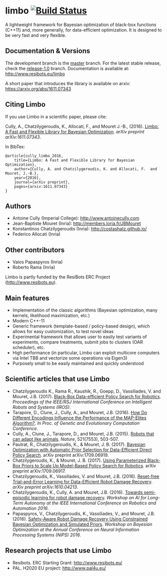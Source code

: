 limbo [![Build Status](https://travis-ci.org/resibots/limbo.svg?branch=master)](https://travis-ci.org/resibots/limbo)
=====

A lightweight framework for Bayesian optimization of black-box functions (C++11) and, more generally, for data-efficient optimization. It is designed to be very fast and very flexible.

Documentation & Versions
------------------------
The development branch is the [master](https://github.com/resibots/limbo/tree/master) branch. For the latest stable release, check the [release-1.0](https://github.com/resibots/limbo/tree/release-1.0) branch.
Documentation is available at: http://www.resibots.eu/limbo

A short paper that introduces the library is available on arxiv: https://arxiv.org/abs/1611.07343 

Citing Limbo
------------
If you use Limbo in a scientific paper, please cite:


Cully, A., Chatzilygeroudis, K., Allocati, F., and Mouret J.-B., (2016). [Limbo: A Fast and Flexible Library for Bayesian Optimization](https://arxiv.org/abs/1611.07343). *arXiv preprint arXiv:1611.07343*.

In BibTex:
  
    @article{cully_limbo_2016,
        title={Limbo: A Fast and Flexible Library for Bayesian Optimization},
        author={Cully, A. and Chatzilygeroudis, K. and Allocati, F.  and Mouret, J.-B.},
        year={2016},
        journal={arXiv preprint},
        pages={arxiv:1611.07343}
    }


Authors
------
- Antoine Cully (Imperial College): http://www.antoinecully.com
- Jean-Baptiste Mouret (Inria): http://members.loria.fr/JBMouret
- Konstantinos Chatzilygeroudis (Inria): http://costashatz.github.io/
- Federico Allocati (Inria)

Other contributors
-------------------
- Vaios Papaspyros (Inria)
- Roberto Rama (Inria)

Limbo is partly funded by the ResiBots ERC Project (http://www.resibots.eu).


Main features
-------------
- Implementation of the classic algorithms (Bayesian optimization, many kernels, likelihood maximization, etc.)
- Modern C++-11
- Generic framework (template-based / policy-based design), which allows for easy customization, to test novel ideas
- Experimental framework that allows user to easily test variants of experiments, compare treatments, submit jobs to clusters (OAR scheduler), etc.
- High performance (in particular, Limbo can exploit multicore computers via Intel TBB and vectorize some operations via Eigen3)
- Purposely small to be easily maintained and quickly understood

Scientific articles that use Limbo
--------------------------------
- Chatzilygeroudis K., Rama R., Kaushik, R., Goepp, D., Vassiliades, V. and Mouret, J.B. (2017). [Black-Box Data-efficient Policy Search for Robotics](https://arxiv.org/abs/1703.07261). *Proceedings of the IEEE/RSJ International Conference on Intelligent Robots and Systems (IROS)*.
- Tarapore, D., Clune, J., Cully, A., and Mouret, J.B. (2016). [How Do Different Encodings Influence the Performance of the MAP-Elites Algorithm?](https://hal.inria.fr/hal-01302658/document). *In Proc. of Genetic and Evolutionary Computation Conference*.
- Cully, A., Clune, J., Tarapore, D., and Mouret, J.B. (2015). [Robots that can adapt like animals](http://www.nature.com/nature/journal/v521/n7553/full/nature14422.html). *Nature*, 521(7553), 503-507.
- Pautrat, R., Chatzilygeroudis, K., & Mouret, J. B. (2017). [Bayesian Optimization with Automatic Prior Selection for Data-Efficient Direct Policy Search](https://arxiv.org/pdf/1709.06919). arXiv preprint arXiv:1709.06919.
- Chatzilygeroudis, K., & Mouret, J. B. (2017). [Using Parameterized Black-Box Priors to Scale Up Model-Based Policy Search for Robotics](https://arxiv.org/pdf/1709.06917). arXiv preprint arXiv:1709.06917.
- Chatzilygeroudis, K., Vassiliades, V. and Mouret, J.B. (2016). [Reset-free Trial-and-Error Learning for Data-Efficient Robot Damage Recovery](https://arxiv.org/abs/1610.04213). *arXiv preprint arXiv:1610.04213*.
- Chatzilygeroudis, K., Cully, A. and Mouret, J.B. (2016). [Towards semi-episodic learning for robot damage recovery](https://arxiv.org/abs/1610.01407). *Workshop on AI for Long-Term Autonomy at the IEEE International Conference on Robotics and Automation 2016*.
- Papaspyros, V., Chatzilygeroudis, K., Vassiliades, V., and Mouret, J.B. (2016). [Safety-Aware Robot Damage Recovery Using Constrained Bayesian Optimization and Simulated Priors](https://arxiv.org/pdf/1611.09419v3). *Workshop on Bayesian Optimization at the Annual Conference on Neural Information Processing Systems (NIPS) 2016.*

Research projects that use Limbo
--------------------------------
- Resibots. ERC Starting Grant: http://www.resibots.eu/
- PAL. H2020 EU project: http://www.pal4u.eu/
